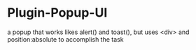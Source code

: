 # Plugin-Popup-UI
a popup that works likes alert() and toast(), but uses &lt;div> and position:absolute to accomplish the task
